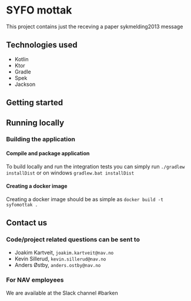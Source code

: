 # SYFO mottak
This project contains just the receving a paper sykmelding2013 message

## Technologies used
* Kotlin
* Ktor
* Gradle
* Spek
* Jackson

## Getting started
## Running locally

### Building the application
#### Compile and package application
To build locally and run the integration tests you can simply run `./gradlew installDist` or  on windows 
`gradlew.bat installDist`

#### Creating a docker image
Creating a docker image should be as simple as `docker build -t syfomottak .`

## Contact us
### Code/project related questions can be sent to
* Joakim Kartveit, `joakim.kartveit@nav.no`
* Kevin Sillerud, `kevin.sillerud@nav.no`
* Anders Østby, `anders.ostby@nav.no`

### For NAV employees
We are available at the Slack channel #barken
